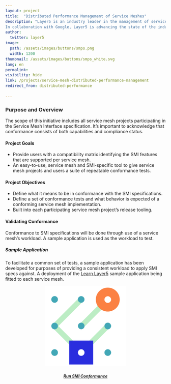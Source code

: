 ```yaml
---
layout: project
title:  "Distributed Performance Management of Service Meshes"
description: "Layer5 is an industry leader in the management of service meshes and their workloads.
In collaboration with Google, Layer5 is advancing the state of the industry through novel projects like that of distributed performance management."
author:
  twitter: layer5
image:
  path: /assets/images/buttons/smps.png
  width: 1200
thumbnail: /assets/images/buttons/smps_white.svg
lang: en
permalink:
visibility: hide
link: /projects/service-mesh-distributed-performance-management
redirect_from: distributed-performance

---
```

<div class="row" id="smi" >
  <div class="col m6">
    <h3>
      Purpose and Overview
    </h3>
    <p>The scope of this initiative includes all service mesh projects participating in the Service Mesh Interface specification. It’s important to acknowledge that conformance consists of both capabilities and compliance status. 
    </p>
    <h4>Project Goals</h4>
    <ul>
      <li>Provide users with a compatibility matrix identifying the SMI features that are supported per service mesh.</li>
      <li>An easy-to-use, service mesh and SMI-specific tool to give service mesh projects and users a suite of repeatable conformance tests.</li>
    </ul>
    <h4>Project Objectives
    </h4>
    <ul>
      <li>Define what it means to be in conformance with the SMI specifications. </li>
      <li>Define a set of conformance tests and  what behavior is expected of a conforming service mesh implementation.</li>
      <li>Built into each participating service mesh project’s release tooling.</li>
    </ul>
    <h4>Validating Conformance</h4>
<p>Conformance to SMI specifications will be done through use of a service mesh’s workload. A sample application is used as the workload to test.</p>
<h5>Sample Application</h5>
<p>To facilitate a common set of tests, a sample application has been developed for purposes of providing a consistent workload to apply SMI specs against. 
  A deployment of the <a href="https://github.com/layer5io/learn-layer5">Learn Layer5</a> sample application being fitted to each service mesh.</p>
  </div>
  <div class="col m6">
    <div style="text-align: center; padding: 0; margin: 0;">
      <img
        src="/assets/images/buttons/servicemeshinterface-icon-color.svg"
        width="50%"
      />
      <h5 style="text-align:center;color:aliceblue;">
        <a style="font-size:.9em;padding-bottom:40px;padding-top:10px;width:300px;" 
          class="waves-effect waves-light btn l5-dark-grey-text darken-2 l5-dark-yellow"
          href="/meshery/#getting-started">Run SMI Conformance</a> 
        </h5>
    </div>

  </div>
</div>
